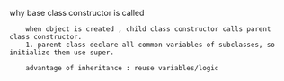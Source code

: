 why base class constructor is called

        when object is created , child class constructor calls parent class constructor.
        1. parent class declare all common variables of subclasses, so initialize them use super.

        advantage of inheritance : reuse variables/logic
